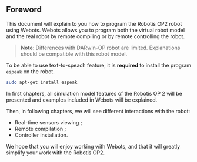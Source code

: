 ## Foreword

This document will explain to you how to program the Robotis OP2 robot using
Webots. Webots allows you to program both the virtual robot model and the real
robot by remote compiling or by remote controlling the robot.

>**Note**:
Differences with DARwIn-OP robot are limited. Explanations should be compatible
with this robot model.

To be able to use text-to-speach feature, it is **required** to install the
program `espeak` on the robot.

```sh
sudo apt-get install espeak
```

In first chapters, all simulation model features of the Robotis OP 2 will be
presented and examples included in Webots will be explained.

Then, in following chapters, we will see different interactions with the
robot:
- Real-time sensors viewing ;
- Remote compilation ;
- Controller installation.

We hope that you will enjoy working with Webots, and that it will greatly
simplify your work with the Robotis OP2.
